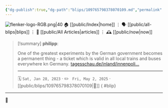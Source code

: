 ```yaml
---
{"dg-publish":true,"dg-path":"blips/109765798378070109.md","permalink":"/blips/109765798378070109/","title":"philipp on mastodon @ 2023-01-28"}
---
```



<div class="transclusion internal-embed is-loaded"><div class="markdown-embed">




![flenker-logo-RGB.png|40](/img/user/attachments/flenker-logo-RGB.png)
🏠 [[public/Index\|home]]  ⋮ 🗣️ [[public/all-blips\|blips]] ⋮  📝 [[public/All Articles\|articles]]  ⋮ 🕰️ [[public/now\|now]]


</div></div>


> [!summary] **philipp**:
>
> One of the greatest experiments by the German government becomes a permanent thing - a ticket which is valid in all local trains and buses everywhere kn Germany. [tagesschau.de/inland/innenpoli…](https://www.tagesschau.de/inland/innenpolitik/49-euro-ticket-117.html)
> - - -
>
> 🗓️ <code>Sat, Jan 28, 2023</code>  · ✏️ <code> Fri, May 2, 2025</code>  · [[public/blips/109765798378070109\|🔗]]
{ #blip}


- - -

 👾
